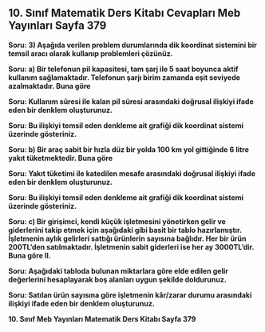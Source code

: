 ## 10. Sınıf Matematik Ders Kitabı Cevapları Meb Yayınları Sayfa 379

**Soru: 3) Aşağıda verilen problem durumlarında dik koordinat sistemini bir temsil aracı olarak kullanıp problemleri çözünüz.**

**Soru: a) Bir telefonun pil kapasitesi, tam şarj ile 5 saat boyunca aktif kullanım sağlamaktadır. Telefonun şarjı birim zamanda eşit seviyede azalmaktadır. Buna göre**

**Soru: Kullanım süresi ile kalan pil süresi arasındaki doğrusal ilişkiyi ifade eden bir denklem oluşturunuz.**

**Soru: Bu ilişkiyi temsil eden denkleme ait grafiği dik koordinat sistemi üzerinde gösteriniz.**

**Soru: b) Bir araç sabit bir hızla düz bir yolda 100 km yol gittiğinde 6 litre yakıt tüketmektedir. Buna göre**

**Soru: Yakıt tüketimi ile katedilen mesafe arasındaki doğrusal ilişkiyi ifade eden bir denklem oluşturunuz.**

**Soru: Bu ilişkiyi temsil eden denkleme ait grafiği dik koordinat sistemi üzerinde gösteriniz.**

**Soru: c) Bir girişimci, kendi küçük işletmesini yönetirken gelir ve giderlerini takip etmek için aşağıdaki gibi basit bir tablo hazırlamıştır. İşletmenin aylık gelirleri sattığı ürünlerin sayısına bağlıdır. Her bir ürün 200TL’den satılmaktadır. İşletmenin sabit giderleri ise her ay 3000TL’dir. Buna göre II.**

**Soru: Aşağıdaki tabloda bulunan miktarlara göre elde edilen gelir değerlerini hesaplayarak boş alanları uygun şekilde doldurunuz.**

**Soru: Satılan ürün sayısına göre işletmenin kâr/zarar durumu arasındaki ilişkiyi ifade eden bir denklem oluşturunuz.**

**10. Sınıf Meb Yayınları Matematik Ders Kitabı Sayfa 379**